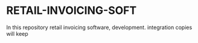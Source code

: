 RETAIL-INVOICING-SOFT
=====================
In this repository retail invoicing software, development. integration copies will keep
